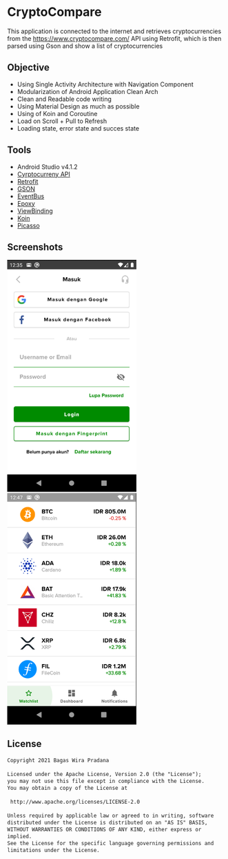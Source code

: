 # CryptoCompare
This application is connected to the internet and retrieves cryptocurrencies from the https://www.cryptocompare.com/ API using Retrofit, which is then parsed using Gson and show a list of cryptocurrencies

## Objective
* Using Single Activity Architecture with Navigation Component
* Modularization of Android Application Clean Arch
* Clean and Readable code writing
* Using Material Design as much as possible
* Using of Koin and Coroutine
* Load on Scroll + Pull to Refresh
* Loading state, error state and succes state

## Tools
* Android Studio v4.1.2
* [Cyrptocurreny API](https://www.cryptocompare.com/)
* [Retrofit](http://square.github.io/okhttp/)
* [GSON](https://github.com/google/gson)
* [EventBus](https://github.com/greenrobot/EventBus/)
* [Epoxy](https://github.com/airbnb/epoxy)
* [ViewBinding](https://developer.android.com/topic/libraries/view-binding)
* [Koin](https://github.com/InsertKoinIO/koin)
* [Picasso](https://square.github.io/picasso/)

## Screenshots
<img src="https://raw.githubusercontent.com/bagaswirapradana/CryptoCompare/master/screen_shoot_login.png" data-canonical-src="https://raw.githubusercontent.com/bagaswirapradana/CryptoCompare/master/screen_shoot_login.png" width="300"/>  <img src="https://raw.githubusercontent.com/bagaswirapradana/CryptoCompare/master/screen_shoot_watchlist.png" data-canonical-src="https://raw.githubusercontent.com/bagaswirapradana/CryptoCompare/master/screen_shoot_watchlist.png" width="300"/>

## License
```
Copyright 2021 Bagas Wira Pradana

Licensed under the Apache License, Version 2.0 (the "License");
you may not use this file except in compliance with the License.
You may obtain a copy of the License at

 http://www.apache.org/licenses/LICENSE-2.0

Unless required by applicable law or agreed to in writing, software
distributed under the License is distributed on an "AS IS" BASIS,
WITHOUT WARRANTIES OR CONDITIONS OF ANY KIND, either express or implied.
See the License for the specific language governing permissions and
limitations under the License.
```
